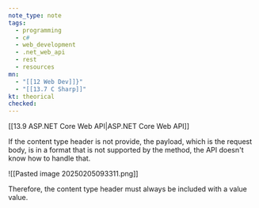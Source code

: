 ```yaml
---
note_type: note
tags:
  - programming
  - c#
  - web_development
  - .net_web_api
  - rest
  - resources
mn:
  - "[[12 Web Dev]]}"
  - "[[13.7 C Sharp]]"
kt: theorical
checked:
---
```

[[13.9 ASP.NET Core Web API|ASP.NET Core Web API]]

If the content type header is not provide, the payload, which is the request body, is in a format that is not supported by the method, the API doesn't know how to handle that. 

![[Pasted image 20250205093311.png]]

Therefore, the content type header must always be included with a value value. 